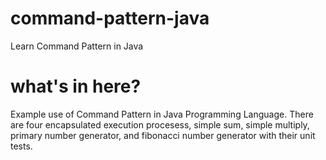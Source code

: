 # command-pattern-java
Learn Command Pattern in Java

# what's in here?
Example use of Command Pattern in Java Programming Language. There are four encapsulated execution procesess, simple sum, simple multiply, primary number generator, and fibonacci number generator with their unit tests.
